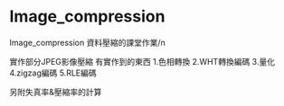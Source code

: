 # Image_compression
Image_compression
資料壓縮的課堂作業/n

實作部分JPEG影像壓縮
有實作到的東西
1.色相轉換
2.WHT轉換編碼
3.量化
4.zigzag編碼
5.RLE編碼

另附失真率&壓縮率的計算
